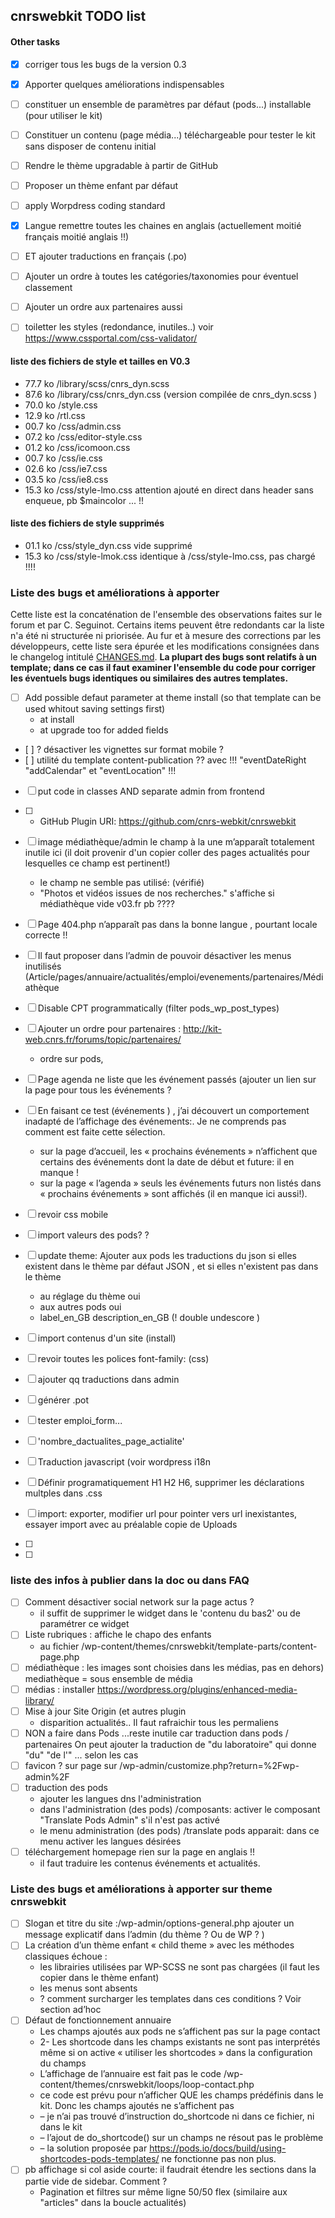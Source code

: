## cnrswebkit TODO list

#### Other tasks
- [x] corriger tous les bugs de la version 0.3
- [x] Apporter quelques améliorations indispensables
- [ ] constituer un ensemble de paramètres par défaut (pods...) installable (pour utiliser le kit)
- [ ] Constituer un contenu (page média...) téléchargeable pour tester le kit sans disposer de contenu initial
- [ ] Rendre le thème upgradable à partir de GitHub
- [ ] Proposer un thème enfant par défaut
- [ ] apply Worpdress coding standard
- [x] Langue remettre toutes les chaines en anglais (actuellement moitié français moitié anglais !!) 
- [ ] ET ajouter traductions en français (.po)
- [ ] Ajouter un ordre à toutes les catégories/taxonomies pour éventuel classement 
- [ ] Ajouter un ordre aux partenaires aussi
- [ ] toiletter les styles (redondance, inutiles..) voir https://www.cssportal.com/css-validator/


#### liste des fichiers de style et tailles en V0.3
 * 77.7 ko /library/scss/cnrs_dyn.scss
 * 87.6 ko /library/css/cnrs_dyn.css (version compilée de cnrs_dyn.scss )
 * 70.0 ko /style.css
 * 12.9 ko /rtl.css
 * 00.7 ko /css/admin.css
 * 07.2 ko /css/editor-style.css
 * 01.2 ko /css/icomoon.css
 * 00.7 ko /css/ie.css
 * 02.6 ko /css/ie7.css
 * 03.5 ko /css/ie8.css
 * 15.3 ko /css/style-lmo.css attention ajouté en direct dans header sans enqueue, pb $maincolor ... !!

#### liste des fichiers de style supprimés
 * 01.1 ko /css/style_dyn.css vide supprimé 
 * 15.3 ko /css/style-lmok.css identique à /css/style-lmo.css, pas chargé !!!! 

### Liste des bugs et améliorations à apporter
Cette liste est la concaténation de l'ensemble des observations faites sur le forum et par C. Seguinot. Certains items peuvent être redondants car la liste n'a été ni structurée ni priorisée. 
Au fur et à mesure des corrections par les développeurs, cette liste sera épurée et les modifications consignées dans le changelog intitulé [CHANGES.md](CHANGES.md). __La plupart des bugs sont relatifs à un template; dans ce cas il faut examiner l'ensemble du code pour corriger les éventuels bugs identiques ou similaires des autres templates.__ 

- [ ] Add possible defaut parameter at theme install (so that template can be used whitout saving settings first)
     * at install 
     * at upgrade too for added fields
- [ ] ? désactiver les vignettes sur format mobile ?
- [ ] utilité du template content-publication ?? avec !!! "eventDateRight "addCalendar" et "eventLocation" !!!
- [ ] put code in classes AND separate admin from frontend 
- [ ]   * GitHub Plugin URI: https://github.com/cnrs-webkit/cnrswebkit
- [ ] image médiathèque/admin le champ à la une m’apparaît totalement inutile ici (il doit provenir d'un copier coller des pages actualités pour lesquelles ce champ est pertinent!)
    * le champ ne semble pas utilisé: (vérifié)
    * "Photos et vidéos issues de nos recherches." s'affiche si médiathèque vide v03.fr pb ???? 
- [ ] Page 404.php n’apparaît pas dans la bonne langue , pourtant locale correcte !!
- [ ] Il faut proposer dans l’admin de pouvoir désactiver les menus inutilisés (Article/pages/annuaire/actualités/emploi/evenements/partenaires/Médiathèque
- [ ] Disable CPT programmatically (filter pods_wp_post_types) 

- [ ] Ajouter un ordre pour partenaires : http://kit-web.cnrs.fr/forums/topic/partenaires/
   * ordre sur pods, 
- [ ] Page agenda ne liste que les événement passés (ajouter un lien sur la page pour tous les événements ? 
- [ ] En faisant ce test (événements ) , j’ai découvert un comportement inadapté de l’affichage des événements:. Je ne comprends pas comment est faite cette sélection.
   * sur la page d’accueil, les « prochains événements » n’affichent que certains des événements dont la date de début et future: il en manque ! 
   * sur la page « l’agenda » seuls les événements futurs non listés dans « prochains événements » sont affichés (il en manque ici aussi!). 

- [ ] revoir css mobile

- [ ] import valeurs des pods? ? 
- [ ] update theme: Ajouter aux pods les traductions du json si elles existent dans le thème par défaut JSON , et si elles n'existent pas dans le thème
   * au réglage du thème oui 
   * aux autres pods oui 
   * label_en_GB description_en_GB (! double undescore )
- [ ] import contenus d'un site (install)
- [ ] revoir toutes les polices font-family: (css)
- [ ] ajouter qq traductions dans admin 
- [ ] générer .pot 
- [ ] tester emploi_form...
- [ ] 'nombre_dactualites_page_actialite'
- [ ] Traduction javascript (voir wordpress i18n
- [ ] Définir programatiquement H1 H2  H6, supprimer les déclarations multples dans .css
- [ ] import: exporter, modifier url pour pointer vers url inexistantes, essayer import avec au préalable copie de Uploads
- [ ] 
- [ ] 



### liste des infos à publier dans la doc ou dans FAQ
- [ ] Comment désactiver social network sur la page actus ? 
   * il suffit de supprimer le widget dans le 'contenu du bas2' ou de paramétrer ce widget
- [ ] Liste rubriques : affiche le chapo des enfants
   * au fichier /wp-content/themes/cnrswebkit/template-parts/content-page.php
- [ ] médiathèque : les images sont choisies dans les médias, pas en dehors) mediathèque = sous ensemble de  média
- [ ] médias : installer https://wordpress.org/plugins/enhanced-media-library/
- [ ] Mise à jour Site Origin (et autres plugin 
   * disparition actualités.. Il faut rafraichir tous les  permaliens 
- [ ] NON a faire dans Pods ...reste inutile car traduction dans pods / partenaires On peut ajouter la traduction de "du laboratoire" qui donne "du" "de l'" ... selon les cas 
- [ ] favicon ?  sur page sur /wp-admin/customize.php?return=%2Fwp-admin%2F           
- [ ] traduction des pods 
  * ajouter les langues dns l'administration
  * dans l'administration (des pods) /composants: activer le composant "Translate Pods Admin" s'il n'est pas activé
  * le menu administration (des pods) /translate pods apparait: dans ce menu activer les langues désirées
- [ ] téléchargement homepage rien sur la page en anglais !!
  * il faut traduire les contenus événements et actualités. 
 

### Liste des bugs et améliorations à apporter sur theme cnrswebkit
- [ ] Slogan et titre du site :/wp-admin/options-general.php ajouter un message explicatif dans l’admin (du thème ? Ou de WP ? )  
- [ ] La création d’un thème enfant « child theme » avec les méthodes classiques échoue : 
   * les librairies utilisées par WP-SCSS ne sont pas chargées (il faut les copier dans le thème enfant)
   * les menus sont absents
   * ? comment surcharger les templates dans ces conditions ? Voir section ad’hoc
- [ ] Défaut de fonctionnement annuaire
   * Les champs ajoutés aux pods ne s’affichent pas sur la page contact
   * 2- Les shortcode dans les champs existants ne sont pas interprétés même si on active « utiliser les shortcodes » dans la configuration du champs
   * L’affichage de l’annuaire est fait pas le code /wp-content/themes/cnrswebkit/loops/loop-contact.php
   * ce code est prévu pour n’afficher QUE les champs prédéfinis dans le kit. Donc les champs ajoutés ne s’affichent pas
   * – je n’ai pas trouvé d’instruction do_shortcode ni dans ce fichier, ni dans le kit
   * – l’ajout de do_shortcode() sur un champs ne résout pas le problème
   * – la solution proposée par https://pods.io/docs/build/using-shortcodes-pods-templates/ ne fonctionne pas non plus.
 - [ ] pb affichage si col aside courte: il faudrait étendre les sections dans la partie vide de sidebar. Comment ? 
   * Pagination et filtres sur même ligne 50/50 flex (similaire aux "articles" dans la boucle actualités)


